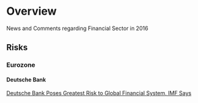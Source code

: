 
# Overview 

News and Comments regarding Financial Sector in 2016 

## Risks 

### Eurozone 

#### Deutsche Bank 

[Deutsche Bank Poses Greatest Risk to Global Financial System, IMF Says](http://www.wsj.com/articles/deutsche-bank-poses-greatest-risk-to-global-financial-system-imf-says-1467239405)









